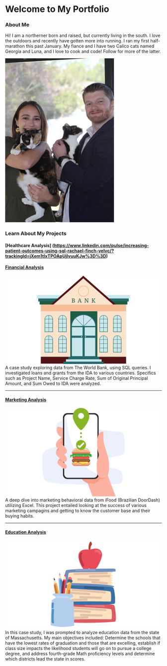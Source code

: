 # Welcome to My Portfolio


### About Me

Hi! I am a northerner born and raised, but currently living in the south. I love the outdoors and recently have gotten more into running. I ran my first half-marathon this past January. My fiance and I have two Calico cats named Georgia and Luna, and I love to cook and code! Follow for more of the latter.

<img src="images/P_21.JPG" width="350">

### Learn About My Projects

#### [Healthcare Analysis] (https://www.linkedin.com/pulse/increasing-patient-outcomes-using-sql-rachael-finch-velvc/?trackingId=jXem1tIxTPOApUjIvuuKJw%3D%3D)



#### [Financial Analysis](/SQL_Bank_Project.md)
<img src="images/SQL1.png?raw=true"/>
A case study exploring data from The World Bank, using SQL queries. I investigated loans and grants from the IDA to various countries. Specifics such as Project Name, Service Charge Rate, Sum of Original Principal Amount, and Sum Owed to IDA were analyzed. 

---
#### [Marketing Analysis](https://www.linkedin.com/pulse/analyzing-ifood-sales-excel-rachael-finch-lcioe/?trackingId=msuWMUpeTXGAJeUSjRKD9w%3D%3D)
[<img src="images/Excel1-2.png?raw=true"/>](https://www.linkedin.com/pulse/analyzing-ifood-sales-excel-rachael-finch-lcioe/?trackingId=msuWMUpeTXGAJeUSjRKD9w%3D%3D)
A deep dive into marketing behavioral data from iFood (Brazilian DoorDash) utilizing Excel. This project entailed looking at the success of various marketing campagins and getting to know the customer base and their buying habits. 

---
#### [Education Analysis](https://www.linkedin.com/pulse/using-tableau-analyze-educational-data-rachael-finch-1dxke/)
[<img src="images/Tableau1-2.png?raw=true"/>](https://www.linkedin.com/pulse/using-tableau-analyze-educational-data-rachael-finch-1dxke/?trackingId=uAeyuBenQu%2BSZ7Jrvu0cug%3D%3D)
In this case study, I was prompted to analyze education data from the state of Massachusetts. My main objectives included: Determine the schools that have the lowest rates of graduation and those that are excelling, establish if class size impacts the likelihood students will go on to pursue a college degree, and address fourth-grade Math proficiency levels and determine which districts lead the state in scores. 





